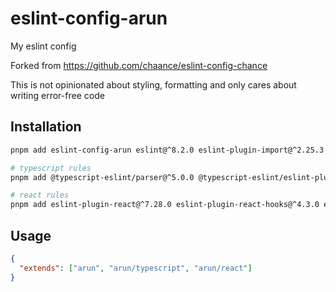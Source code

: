 # eslint-config-arun

My eslint config

Forked from <https://github.com/chaance/eslint-config-chance>

This is not opinionated about styling, formatting and only cares about writing error-free code

## Installation

```sh
pnpm add eslint-config-arun eslint@^8.2.0 eslint-plugin-import@^2.25.3 --save-dev

# typescript rules
pnpm add @typescript-eslint/parser@^5.0.0 @typescript-eslint/eslint-plugin@^5.13.0 --save-dev

# react rules
pnpm add eslint-plugin-react@^7.28.0 eslint-plugin-react-hooks@^4.3.0 eslint-plugin-jsx-a11y@^6.5.1 --save-dev
```

## Usage

```json
{
  "extends": ["arun", "arun/typescript", "arun/react"]
}
```
